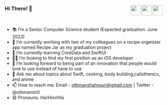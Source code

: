 
### Hi There! 👋  <a href = "mailto: othmanshahrouri@gmail.com"><img align="right" src="https://img.icons8.com/material-rounded/24/555555/new-post.png" width="32"/></a> <a href="https://twitter.com/othmansh0"><img align="right"  src="https://img.icons8.com/ios-filled/64/555555/twitter.svg" width="32"/></a><a href="www.linkedin.com/in/othmansh0"><img align="right" src="https://img.icons8.com/ios-filled/64/555555/linkedin.svg" width="32"/></a>




  
  
&nbsp;




- 📚 I’m a Senior Computer Science student (Expected graduation: June 2023)
- 🔭 I’m currently working with two of my colleagues on a recipe organizer app named Recipe Jar as my graduation project
- 🌱 I’m currently learning CoreData and SwiftUI
- 👨‍💻 I’m looking to find my first position as an iOS developer
- 🤔 I’m looking forward to being part of an innovation that people would love to use instead of have to use
- 💬 Ask me about topics about Swift, cooking, body building,calisthenics, and anime
- 📫 How to reach me: Email - othmanshahrouri@gmail.com | Twitter - @othmansh0
- 😄 Pronouns: He/Him/His


